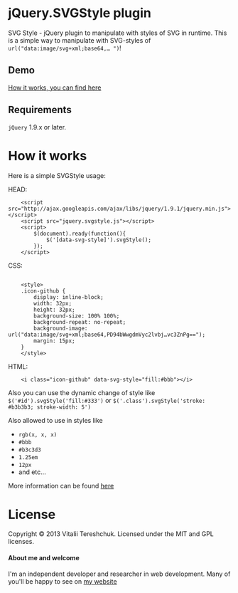 # jQuery.SVGStyle plugin

SVG Style - jQuery plugin to manipulate with styles of SVG in runtime.
This is a simple way to manipulate with SVG-styles of `url("data:image/svg+xml;base64,… ")`!


## Demo

[How it works, you can find here](http://xvoland.github.io/jquery-plugin-svg-style/)

## Requirements

`jQuery` 1.9.x or later.

# How it works
Here is a simple SVGStyle usage:

HEAD:

```
    <script src="http://ajax.googleapis.com/ajax/libs/jquery/1.9.1/jquery.min.js"></script>
    <script src="jquery.svgstyle.js"></script>
    <script>
        $(document).ready(function(){
            $('[data-svg-style]').svgStyle();
        });
    </script>
```

CSS:

```

    <style>
    .icon-github {
        display: inline-block;
        width: 32px;
        height: 32px;
        background-size: 100% 100%;
        background-repeat: no-repeat;
        background-image: url("data:image/svg+xml;base64,PD94bWwgdmVyc2lvbj…vc3ZnPg==");
        margin: 15px;
    }
    </style>
```

HTML:

```
    <i class="icon-github" data-svg-style="fill:#bbb"></i>

```

Also you can use the dynamic change of style like `$('#id').svgStyle('fill:#333')` or `$('.class').svgStyle('stroke: #b3b3b3; stroke-width: 5')`

Also allowed to use in styles like

- `rgb(x, x, x)`
- `#bbb`
- `#b3c3d3`
- `1.25em`
- `12px`
- and etc…

More information can be found [here](http://www.w3.org/TR/SVG/styling.html)


# License

Copyright © 2013 Vitalii Tereshchuk. Licensed under the MIT and GPL licenses.

#### About me and welcome
I'm an independent developer and researcher in web development. Many of you'll be happy to see on [my website](http://dotoca.net)
